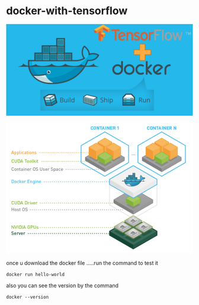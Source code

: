 # docker-with-tensorflow


![docker](wiki/docker.png)

![Edit This](wiki/tensorflow-layers.png)


once u download the docker file .....run the command to test it 
```
docker run hello-world
```

also you can see the version by the command 
```
docker --version
```